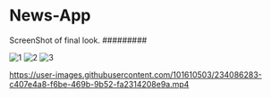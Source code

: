 # News-App
ScreenShot of final look.
#########


![1](https://user-images.githubusercontent.com/101610503/234085786-a16511c1-59a8-41c9-8770-6b8774568adb.png)
![2](https://user-images.githubusercontent.com/101610503/234085800-6a9f76f6-81f4-434d-95e2-cf055163608b.png)
![3](https://user-images.githubusercontent.com/101610503/234085811-c919d40b-b057-4aec-8b6e-fb938593d3bf.png)


https://user-images.githubusercontent.com/101610503/234086283-c407e4a8-f6be-469b-9b52-fa2314208e9a.mp4

